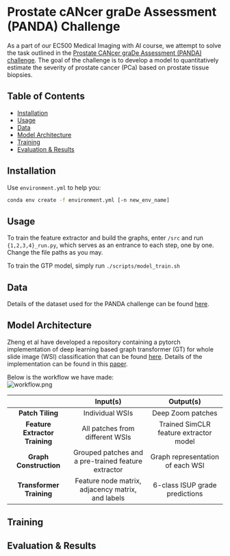 # Prostate cANcer graDe Assessment (PANDA) Challenge

As a part of our EC500 Medical Imaging with AI course, we attempt to solve the task outlined in the [Prostate CANcer graDe Assessment (PANDA) challenge](https://www.kaggle.com/c/prostate-cancer-grade-assessment/overview). The goal of the challenge is to develop a model to quantitatively estimate the severity of prostate cancer (PCa) based on prostate tissue biopsies. 

## Table of Contents
- [Installation](#installation)
- [Usage](#usage)
- [Data](#data)
- [Model Architecture](#model-architecture)
- [Training](#training)
- [Evaluation & Results](#evaluation--results)

## Installation

Use `environment.yml` to help you: 
```bash
conda env create -f environment.yml [-n new_env_name]
```

## Usage
To train the feature extractor and build the graphs, enter `/src` and run `{1,2,3,4}_run.py`, which serves as an entrance to each step, one by one. Change the file paths as you may. 

To train the GTP model, simply run 
```./scripts/model_train.sh```

## Data
Details of the dataset used for the PANDA challenge can be found [here](https://www.kaggle.com/c/prostate-cancer-grade-assessment/data).

## Model Architecture
Zheng et al have developed a repository containing a pytorch implementation of deep learning based graph transformer (GT) for whole slide image (WSI) classification that can be found [here](https://github.com/vkola-lab/tmi2022/blob/main/README.md). Details of the implementation can be found in this [paper](https://ieeexplore.ieee.org/document/9779215).

Below is the workflow we have made:  
![workflow.png](asset/workflow.png)

|                                |                     **Input(s)**                    |              **Output(s)**             |
|:------------------------------:|:---------------------------------------------------:|:--------------------------------------:|
|        **Patch Tiling**        |                   Individual WSIs                   |            Deep Zoom patches           |
| **Feature Extractor Training** |           All patches from different WSIs           | Trained SimCLR feature extractor model |
|     **Graph Construction**     | Grouped patches and a pre-trained feature extractor |    Graph representation of each WSI    |
|    **Transformer Training**    |  Feature node matrix, adjacency matrix, and labels  |     6-class ISUP grade predictions     |

## Training


## Evaluation & Results
